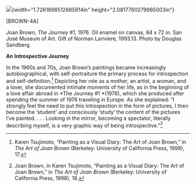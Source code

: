 ![](media/image1.png){width="1.7261898512685914in" height="2.0817760279965003in"}

\[BROWN-4A\]

Joan Brown, *The Journey \#1*, 1976. Oil enamel on canvas, 84 x 72 in. San José Museum of Art. Gift of Norman Lariviere, 1993.13. Photo by Douglas Sandberg.

**An Introspective Journey**

In the 1960s and 70s, Joan Brown’s paintings became increasingly autobiographical, with self-portraiture the primary process for introspection and self-definition.[^1] Depicting her role as a mother, an artist, a woman, and a lover, she documented intimate moments of her life, as in the beginning of a love affair abroad in *The Journey \#1 *(1976), which she produced after spending the summer of 1976 traveling in Europe. As she explained: “I strongly feel the need to put this introspection in the form of pictures, I then become the ‘student’ and consciously ‘study’ the content of the pictures I’ve painted. . . . Looking in the mirror, becoming a spectator, literally describing myself, is a very graphic way of being introspective.”[^2]

[^1]: Karen Tsujimoto, “Painting as a Visual Diary: The Art of Joan Brown,” in *The Art of Joan Brown* (Berkeley: University of California Press, 1998), 17.

[^2]: Joan Brown, in Karen Tsujimoto, “Painting as a Visual Diary: The Art of Joan Brown,” in *The Art of Joan Brown* (Berkeley: University of California Press, 1998), 18.
